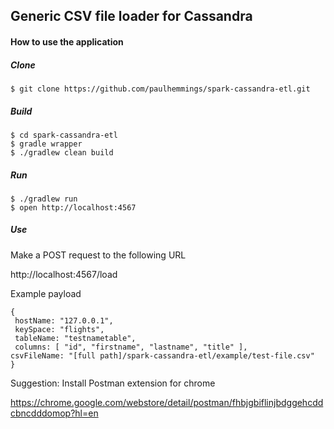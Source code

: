 ## Generic CSV file loader for Cassandra

#### How to use the application

##### Clone

````
$ git clone https://github.com/paulhemmings/spark-cassandra-etl.git
````

##### Build

````
$ cd spark-cassandra-etl
$ gradle wrapper
$ ./gradlew clean build
````

##### Run

````
$ ./gradlew run
$ open http://localhost:4567
````

##### Use

Make a POST request to the following URL

http://localhost:4567/load

Example payload

````
{
 hostName: "127.0.0.1",
 keySpace: "flights",
 tableName: "testnametable",
 columns: [ "id", "firstname", "lastname", "title" ],
csvFileName: "[full path]/spark-cassandra-etl/example/test-file.csv"
}
````

Suggestion: Install Postman extension for chrome

https://chrome.google.com/webstore/detail/postman/fhbjgbiflinjbdggehcddcbncdddomop?hl=en
